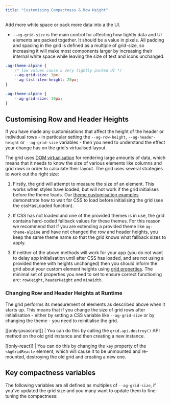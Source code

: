 ```yaml
---
title: "Customising Compactness & Row Height"
---
```


Add more white space or pack more data into a the UI.

- `--ag-grid-size` is the main control for affecting how tightly data and UI elements are packed together. It should be a value in pixels. All padding and spacing in the grid is defined as a multiple of grid-size, so increasing it will make most components larger by increasing their internal white space while leaving the size of text and icons unchanged.

```css
.ag-theme-alpine {
    /* low values cause a very tightly packed UI */
    --ag-grid-size: 3px;
    --ag-list-item-height: 20px;
}
```

<grid-example title='Tight layout' name='compactness-tight' type='generated' options='{ "exampleHeight": 450, "enterprise": true, "modules": ["clientside", "rowgrouping", "menu", "setfilter", "columnpanel"]  }'></grid-example>

```css
.ag-theme-alpine {
    --ag-grid-size: 10px;
}
```

<grid-example title='Loose layout' name='compactness-loose' type='generated' options='{ "exampleHeight": 450, "enterprise": true, "modules": ["clientside", "rowgrouping", "menu", "setfilter", "columnpanel"]  }'></grid-example>


## Customising Row and Header Heights

If you have made any customisations that affect the height of the header or individual rows - in particular setting the `--ag-row-height`, `--ag-header-height` or `--ag-grid-size` variables - then you need to understand the effect your change has on the grid's virtualised layout.

The grid uses [DOM virtualisation](/dom-virtualisation/) for rendering large amounts of data,
which means that it needs to know the size of various elements like columns and grid rows in order to calculate their layout. The grid uses several strategies to work out the right size:

1. Firstly, the grid will attempt to measure the size of an element. This works when styles have loaded, but will not work if the grid initialises before the theme loads. Our [theme customisation examples](https://github.com/ag-grid/ag-grid-customise-theme/blob/master/src/vanilla/grid.js) demonstrate how to wait for CSS to load before initialising the grid (see the cssHasLoaded function).

2. If CSS has not loaded and one of the provided themes is in use, the grid contains hard-coded fallback values for these themes. For this reason we recommend that if you are extending a provided theme like `ag-theme-alpine` and have not changed the row and header heights, you keep the same theme name so that the grid knows what fallback sizes to apply.

3. If neither of the above methods will work for your app (you do not want to delay app initialisation until after CSS has loaded, and are not using a provided theme with heights unchanged) then you should inform the grid about your custom element heights using [grid properties](/grid-options/). The minimal set of properties you need to set to ensure correct functioning are: `rowHeight`, `headerHeight` and `minWidth`.


### Changing Row and Header Heights at Runtime

The grid performs its measurement of elements as described above when it starts up. This means that if you change the size of grid rows after initialisation - either by setting a CSS variable like `--ag-grid-size` or by changing the theme - you need to reinitialise the grid.

[[only-javascript]]
| You can do this by calling the `grid.api.destroy()` API method on the old grid instance and then creating a new instance.

[[only-react]]
| You can do this by changing the `key` property of the `<AgGridReact>` element, which will cause it to be unmounted and re-mounted, destroying the old grid and creating a new one.

## Key compactness variables

The following variables are all defined as multiples of `--ag-grid-size`, if you've updated the grid size and you many want to update them to fine-tuning the compactness:

<api-documentation source='look-and-feel-customisation-variables/resources/variables.json' section='variables' names='["--ag-widget-container-horizontal-padding", "--ag-widget-container-vertical-padding", "--ag-widget-horizontal-spacing", "--ag-widget-vertical-spacing", "--ag-cell-horizontal-padding", "--ag-row-height", "--ag-list-item-height", "--ag-column-select-indent-size"]' config='{"maxLeftColumnWidth": 35, "hideHeader": true}'></api-documentation>
 